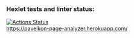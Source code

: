 ### Hexlet tests and linter status:
[![Actions Status](https://github.com/pavelkond/php-project-lvl3/workflows/hexlet-check/badge.svg)](https://github.com/pavelkond/php-project-lvl3/actions)  
https://pavelkon-page-analyzer.herokuapp.com/
